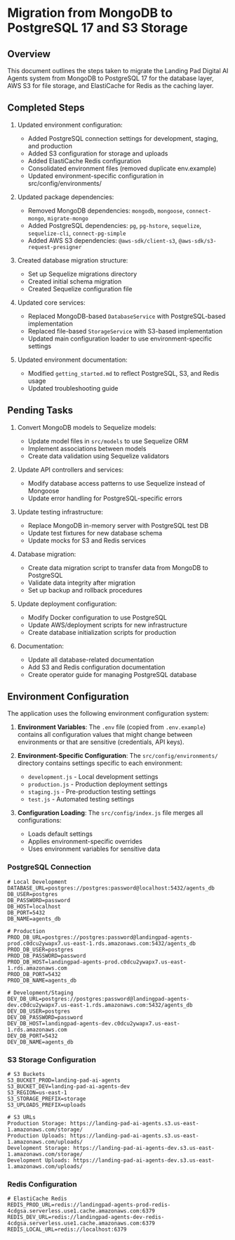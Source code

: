# Migration from MongoDB to PostgreSQL 17 and S3 Storage

## Overview

This document outlines the steps taken to migrate the Landing Pad Digital AI Agents system from MongoDB to PostgreSQL 17 for the database layer, AWS S3 for file storage, and ElastiCache for Redis as the caching layer.

## Completed Steps

1. Updated environment configuration:
   - Added PostgreSQL connection settings for development, staging, and production
   - Added S3 configuration for storage and uploads
   - Added ElastiCache Redis configuration
   - Consolidated environment files (removed duplicate env.example)
   - Updated environment-specific configuration in src/config/environments/

2. Updated package dependencies:
   - Removed MongoDB dependencies: `mongodb`, `mongoose`, `connect-mongo`, `migrate-mongo`
   - Added PostgreSQL dependencies: `pg`, `pg-hstore`, `sequelize`, `sequelize-cli`, `connect-pg-simple`
   - Added AWS S3 dependencies: `@aws-sdk/client-s3`, `@aws-sdk/s3-request-presigner`

3. Created database migration structure:
   - Set up Sequelize migrations directory
   - Created initial schema migration
   - Created Sequelize configuration file

4. Updated core services:
   - Replaced MongoDB-based `DatabaseService` with PostgreSQL-based implementation
   - Replaced file-based `StorageService` with S3-based implementation
   - Updated main configuration loader to use environment-specific settings

5. Updated environment documentation:
   - Modified `getting_started.md` to reflect PostgreSQL, S3, and Redis usage
   - Updated troubleshooting guide

## Pending Tasks

1. Convert MongoDB models to Sequelize models:
   - Update model files in `src/models` to use Sequelize ORM
   - Implement associations between models
   - Create data validation using Sequelize validators

2. Update API controllers and services:
   - Modify database access patterns to use Sequelize instead of Mongoose
   - Update error handling for PostgreSQL-specific errors

3. Update testing infrastructure:
   - Replace MongoDB in-memory server with PostgreSQL test DB
   - Update test fixtures for new database schema
   - Update mocks for S3 and Redis services

4. Database migration:
   - Create data migration script to transfer data from MongoDB to PostgreSQL
   - Validate data integrity after migration
   - Set up backup and rollback procedures

5. Update deployment configuration:
   - Modify Docker configuration to use PostgreSQL
   - Update AWS/deployment scripts for new infrastructure
   - Create database initialization scripts for production

6. Documentation:
   - Update all database-related documentation
   - Add S3 and Redis configuration documentation
   - Create operator guide for managing PostgreSQL database

## Environment Configuration

The application uses the following environment configuration system:

1. **Environment Variables**: The `.env` file (copied from `.env.example`) contains all configuration values that might change between environments or that are sensitive (credentials, API keys).

2. **Environment-Specific Configuration**: The `src/config/environments/` directory contains settings specific to each environment:
   - `development.js` - Local development settings
   - `production.js` - Production deployment settings
   - `staging.js` - Pre-production testing settings
   - `test.js` - Automated testing settings

3. **Configuration Loading**: The `src/config/index.js` file merges all configurations:
   - Loads default settings
   - Applies environment-specific overrides
   - Uses environment variables for sensitive data

### PostgreSQL Connection

```
# Local Development
DATABASE_URL=postgres://postgres:password@localhost:5432/agents_db
DB_USER=postgres
DB_PASSWORD=password
DB_HOST=localhost
DB_PORT=5432
DB_NAME=agents_db

# Production
PROD_DB_URL=postgres://postgres:password@landingpad-agents-prod.c0dcu2ywapx7.us-east-1.rds.amazonaws.com:5432/agents_db
PROD_DB_USER=postgres
PROD_DB_PASSWORD=password
PROD_DB_HOST=landingpad-agents-prod.c0dcu2ywapx7.us-east-1.rds.amazonaws.com
PROD_DB_PORT=5432
PROD_DB_NAME=agents_db

# Development/Staging
DEV_DB_URL=postgres://postgres:password@landingpad-agents-dev.c0dcu2ywapx7.us-east-1.rds.amazonaws.com:5432/agents_db
DEV_DB_USER=postgres
DEV_DB_PASSWORD=password
DEV_DB_HOST=landingpad-agents-dev.c0dcu2ywapx7.us-east-1.rds.amazonaws.com
DEV_DB_PORT=5432
DEV_DB_NAME=agents_db
```

### S3 Storage Configuration

```
# S3 Buckets
S3_BUCKET_PROD=landing-pad-ai-agents
S3_BUCKET_DEV=landing-pad-ai-agents-dev
S3_REGION=us-east-1
S3_STORAGE_PREFIX=storage
S3_UPLOADS_PREFIX=uploads

# S3 URLs
Production Storage: https://landing-pad-ai-agents.s3.us-east-1.amazonaws.com/storage/
Production Uploads: https://landing-pad-ai-agents.s3.us-east-1.amazonaws.com/uploads/
Development Storage: https://landing-pad-ai-agents-dev.s3.us-east-1.amazonaws.com/storage/
Development Uploads: https://landing-pad-ai-agents-dev.s3.us-east-1.amazonaws.com/uploads/
```

### Redis Configuration

```
# ElastiCache Redis
REDIS_PROD_URL=redis://landingpad-agents-prod-redis-4cdgsa.serverless.use1.cache.amazonaws.com:6379
REDIS_DEV_URL=redis://landingpad-agents-dev-redis-4cdgsa.serverless.use1.cache.amazonaws.com:6379
REDIS_LOCAL_URL=redis://localhost:6379
```